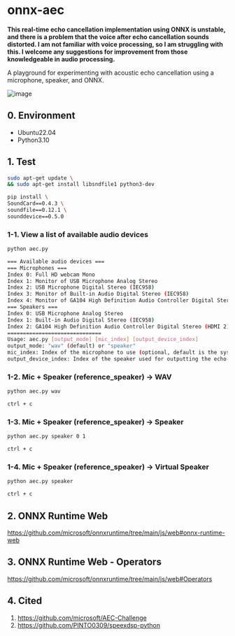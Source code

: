 # onnx-aec

**This real-time echo cancellation implementation using ONNX is unstable, and there is a problem that the voice after echo cancellation sounds distorted. I am not familiar with voice processing, so I am struggling with this. I welcome any suggestions for improvement from those knowledgeable in audio processing.**

A playground for experimenting with acoustic echo cancellation using a microphone, speaker, and ONNX.

![image](https://github.com/user-attachments/assets/4ee84e89-12ee-400c-9550-23ac70ad7315)

## 0. Environment
+ Ubuntu22.04
+ Python3.10

## 1. Test
```bash
sudo apt-get update \
&& sudo apt-get install libsndfile1 python3-dev

pip install \
SoundCard==0.4.3 \
soundfile==0.12.1 \
sounddevice==0.5.0
```

### 1-1. View a list of available audio devices
```bash
python aec.py

=== Available audio devices ===
=== Microphones ===
Index 0: Full HD webcam Mono
Index 1: Monitor of USB Microphone Analog Stereo
Index 2: USB Microphone Digital Stereo (IEC958)
Index 3: Monitor of Built-in Audio Digital Stereo (IEC958)
Index 4: Monitor of GA104 High Definition Audio Controller Digital Stereo (HDMI 2)
=== Speakers ===
Index 0: USB Microphone Analog Stereo
Index 1: Built-in Audio Digital Stereo (IEC958)
Index 2: GA104 High Definition Audio Controller Digital Stereo (HDMI 2)
==============================
Usage: aec.py [output_mode] [mic_index] [output_device_index]
output_mode: "wav" (default) or "speaker"
mic_index: Index of the microphone to use (optional, default is the system default microphone)
output_device_index: Index of the speaker used for outputting the echo-cancelled audio
```

### 1-2. Mic + Speaker (reference_speaker) -> WAV
```bash
python aec.py wav

ctrl + c
```

### 1-3. Mic + Speaker (reference_speaker) -> Speaker
```bash
python aec.py speaker 0 1

ctrl + c
```

### 1-4. Mic + Speaker (reference_speaker) -> Virtual Speaker
```bash
python aec.py speaker

ctrl + c
```

## 2. ONNX Runtime Web
https://github.com/microsoft/onnxruntime/tree/main/js/web#onnx-runtime-web

## 3. ONNX Runtime Web - Operators
https://github.com/microsoft/onnxruntime/tree/main/js/web#Operators

## 4. Cited
1. https://github.com/microsoft/AEC-Challenge
2. https://github.com/PINTO0309/speexdsp-python
